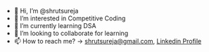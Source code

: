 - 👋 Hi, I’m @shrutsureja
- 👀 I’m interested in Competitive Coding
- 🌱 I’m currently learning DSA
- 💞️ I’m looking to collaborate for learning
- 📫 How to reach me? -> shrutsureja@gmail.com, [Linkedin Profile](https://www.linkedin.com/in/shrutsureja/)


<!---
shrutsureja/shrutsureja is a ✨ special ✨ repository because its `README.md` (this file) appears on your GitHub profile.
You can click the Preview link to take a look at your changes.
--->
